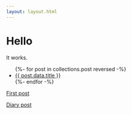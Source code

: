```yaml
---
layout: layout.html
---
```


<h1> Hello </h1>

<p>It works.</p>

<ul>
{%- for post in collections.post reversed -%}
  <li>
    <a href="{{post.url}}">
      {{ post.data.title }}
    </a>
  </li>
{%- endfor -%}
</ul>

<a href="/posts/2020-07-04-first-post">First post</a>

 
<a href="/posts/2020-07-03-diary">Diary post</a>

